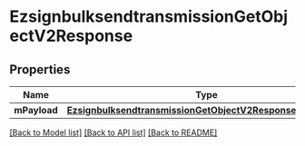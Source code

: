 # EzsignbulksendtransmissionGetObjectV2Response

## Properties
Name | Type | Description | Notes
------------ | ------------- | ------------- | -------------
**mPayload** | [**EzsignbulksendtransmissionGetObjectV2ResponseMPayload***](EzsignbulksendtransmissionGetObjectV2ResponseMPayload.md) |  | 

[[Back to Model list]](../README.md#documentation-for-models) [[Back to API list]](../README.md#documentation-for-api-endpoints) [[Back to README]](../README.md)


